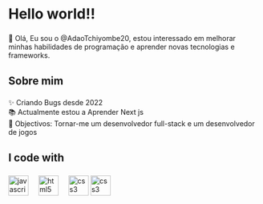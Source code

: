 <h1 align="left">Hello world!!</h1>

###

<p align="left">👋 Olá, Eu sou o @AdaoTchiyombe20, estou interessado em melhorar minhas habilidades de programação e aprender novas tecnologias e frameworks.</p>

###

<h2 align="left">Sobre mim</h2>

###

<p align="left">✨ Criando Bugs desde 2022<br>📚 Actualmente estou a Aprender Next js<br>🎯 Objectivos: Tornar-me um desenvolvedor full-stack e um desenvolvedor de jogos</p>

###

<h2 align="left">I code with</h2>

###

<div align="left">
  <img src="https://cdn.jsdelivr.net/gh/devicons/devicon/icons/javascript/javascript-original.svg" height="40" alt="javascript logo"  />
  <img width="12" />
  <img src="https://cdn.jsdelivr.net/gh/devicons/devicon/icons/html5/html5-original.svg" height="40" alt="html5 logo"  />
  <img width="12" />
  <img src="https://cdn.jsdelivr.net/gh/devicons/devicon/icons/css3/css3-original.svg" height="40" alt="css3 logo"  />
  <img src="https://cdn.jsdelivr.net/gh/devicons/devicon/icons/react/react-original.svg" height="40" alt="css3 logo"  />
</div>

###

<!---
AdaoTchiyombe20/AdaoTchiyombe20 is a ✨ special ✨ repository because its `README.md` (this file) appears on your GitHub profile.
You can click the Preview link to take a look at your changes.
--->
